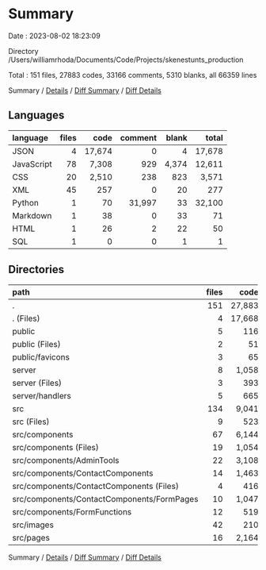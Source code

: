# Summary

Date : 2023-08-02 18:23:09

Directory /Users/williamrhoda/Documents/Code/Projects/skenestunts_production

Total : 151 files,  27883 codes, 33166 comments, 5310 blanks, all 66359 lines

Summary / [Details](details.md) / [Diff Summary](diff.md) / [Diff Details](diff-details.md)

## Languages
| language | files | code | comment | blank | total |
| :--- | ---: | ---: | ---: | ---: | ---: |
| JSON | 4 | 17,674 | 0 | 4 | 17,678 |
| JavaScript | 78 | 7,308 | 929 | 4,374 | 12,611 |
| CSS | 20 | 2,510 | 238 | 823 | 3,571 |
| XML | 45 | 257 | 0 | 20 | 277 |
| Python | 1 | 70 | 31,997 | 33 | 32,100 |
| Markdown | 1 | 38 | 0 | 33 | 71 |
| HTML | 1 | 26 | 2 | 22 | 50 |
| SQL | 1 | 0 | 0 | 1 | 1 |

## Directories
| path | files | code | comment | blank | total |
| :--- | ---: | ---: | ---: | ---: | ---: |
| . | 151 | 27,883 | 33,166 | 5,310 | 66,359 |
| . (Files) | 4 | 17,668 | 0 | 36 | 17,704 |
| public | 5 | 116 | 2 | 26 | 144 |
| public (Files) | 2 | 51 | 2 | 23 | 76 |
| public/favicons | 3 | 65 | 0 | 3 | 68 |
| server | 8 | 1,058 | 32,177 | 707 | 33,942 |
| server (Files) | 3 | 393 | 32,032 | 201 | 32,626 |
| server/handlers | 5 | 665 | 145 | 506 | 1,316 |
| src | 134 | 9,041 | 987 | 4,541 | 14,569 |
| src (Files) | 9 | 523 | 38 | 274 | 835 |
| src/components | 67 | 6,144 | 717 | 3,221 | 10,082 |
| src/components (Files) | 19 | 1,054 | 190 | 659 | 1,903 |
| src/components/AdminTools | 22 | 3,108 | 305 | 1,543 | 4,956 |
| src/components/ContactComponents | 14 | 1,463 | 175 | 728 | 2,366 |
| src/components/ContactComponents (Files) | 4 | 416 | 63 | 248 | 727 |
| src/components/ContactComponents/FormPages | 10 | 1,047 | 112 | 480 | 1,639 |
| src/components/FormFunctions | 12 | 519 | 47 | 291 | 857 |
| src/images | 42 | 210 | 0 | 18 | 228 |
| src/pages | 16 | 2,164 | 232 | 1,028 | 3,424 |

Summary / [Details](details.md) / [Diff Summary](diff.md) / [Diff Details](diff-details.md)